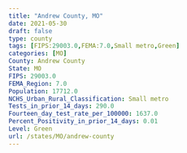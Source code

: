 ```yaml
---
title: "Andrew County, MO"
date: 2021-05-30
draft: false
type: county
tags: [FIPS:29003.0,FEMA:7.0,Small metro,Green]
categories: [MO]
County: Andrew County
State: MO
FIPS: 29003.0
FEMA_Region: 7.0
Population: 17712.0
NCHS_Urban_Rural_Classification: Small metro
Tests_in_prior_14_days: 290.0
Fourteen_day_test_rate_per_100000: 1637.0
Percent_Positivity_in_prior_14_days: 0.01
Level: Green
url: /states/MO/andrew-county
---
```



